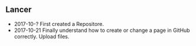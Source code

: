 ## Lancer

- 2017-10-?
  First created a Repositore.
- 2017-10-21
  Finally understand how to create or change a page in GitHub correctly.
  Upload files.
